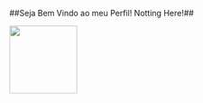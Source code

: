 ##Seja Bem Vindo ao meu Perfil! Notting Here!##
<div>
  <a href="https://github.com/Al3xandreG0mes">
  <img height="120em" src="https://github-readme-stats.vercel.app/api/top-langs/?username=Al3xandreG0mes&layout=compact&langs_count=7&theme=dark"/>
</div>
